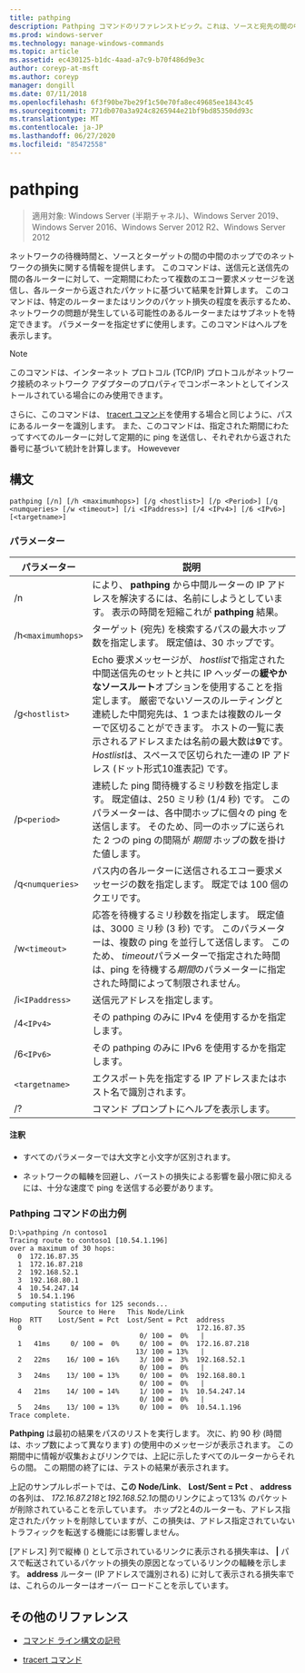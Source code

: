 ```yaml
---
title: pathping
description: Pathping コマンドのリファレンストピック。これは、ソースと宛先の間の中間ホップでのネットワーク待機時間とネットワーク損失に関する情報を取得します。
ms.prod: windows-server
ms.technology: manage-windows-commands
ms.topic: article
ms.assetid: ec430125-b1dc-4aad-a7c9-b70f486d9e3c
author: coreyp-at-msft
ms.author: coreyp
manager: dongill
ms.date: 07/11/2018
ms.openlocfilehash: 6f3f90be7be29f1c50e70fa8ec49685ee1843c45
ms.sourcegitcommit: 771db070a3a924c8265944e21bf9bd85350dd93c
ms.translationtype: MT
ms.contentlocale: ja-JP
ms.lasthandoff: 06/27/2020
ms.locfileid: "85472558"
---
```

# <a name="pathping"></a>pathping

> 適用対象: Windows Server (半期チャネル)、Windows Server 2019、Windows Server 2016、Windows Server 2012 R2、Windows Server 2012

ネットワークの待機時間と、ソースとターゲットの間の中間のホップでのネットワークの損失に関する情報を提供します。 このコマンドは、送信元と送信先の間の各ルーターに対して、一定期間にわたって複数のエコー要求メッセージを送信し、各ルーターから返されたパケットに基づいて結果を計算します。 このコマンドは、特定のルーターまたはリンクのパケット損失の程度を表示するため、ネットワークの問題が発生している可能性のあるルーターまたはサブネットを特定できます。 パラメーターを指定せずに使用します。このコマンドはヘルプを表示します。

> [!NOTE]
> このコマンドは、インターネット プロトコル (TCP/IP) プロトコルがネットワーク接続のネットワーク アダプターのプロパティでコンポーネントとしてインストールされている場合にのみ使用できます。
>
> さらに、このコマンドは、 [tracert コマンド](tracert.md)を使用する場合と同じように、パスにあるルーターを識別します。 また、このコマンドは、指定された期間にわたってすべてのルーターに対して定期的に ping を送信し、それぞれから返された番号に基づいて統計を計算します。 Howevever

## <a name="syntax"></a>構文

```
pathping [/n] [/h <maximumhops>] [/g <hostlist>] [/p <Period>] [/q <numqueries> [/w <timeout>] [/i <IPaddress>] [/4 <IPv4>] [/6 <IPv6>][<targetname>]
```

### <a name="parameters"></a>パラメーター

| パラメーター | 説明 |
|--|--|
| /n | により、 **pathping** から中間ルーターの IP アドレスを解決するには、名前にしようとしています。 表示の時間を短縮これが **pathping** 結果。 |
| /h`<maximumhops>` | ターゲット (宛先) を検索するパスの最大ホップ数を指定します。 既定値は、30 ホップです。 |
| /g`<hostlist>` | Echo 要求メッセージが、 *hostlist*で指定された中間送信先のセットと共に IP ヘッダーの**緩やかなソースルート**オプションを使用することを指定します。 厳密でないソースのルーティングと連続した中間宛先は、1 つまたは複数のルーターで区切ることができます。 ホストの一覧に表示されるアドレスまたは名前の最大数は**9**です。 *Hostlist*は、スペースで区切られた一連の IP アドレス (ドット形式10進表記) です。 |
| /p`<period>` | 連続した ping 間待機するミリ秒数を指定します。 既定値は、250 ミリ秒 (1/4 秒) です。 このパラメーターは、各中間ホップに個々の ping を送信します。 そのため、同一のホップに送られた 2 つの ping の間隔が *期間* ホップの数を掛けた値します。 |
| /q`<numqueries>` | パス内の各ルーターに送信されるエコー要求メッセージの数を指定します。 既定では 100 個のクエリです。 |
| /w`<timeout>` | 応答を待機するミリ秒数を指定します。 既定値は、3000 ミリ秒 (3 秒) です。 このパラメーターは、複数の ping を並行して送信します。 このため、 *timeout*パラメーターで指定された時間は、ping を待機する*期間*のパラメーターに指定された時間によって制限されません。 |
| /i`<IPaddress>` | 送信元アドレスを指定します。 |
| /4`<IPv4>` | その pathping のみに IPv4 を使用するかを指定します。 |
| /6`<IPv6>` | その pathping のみに IPv6 を使用するかを指定します。 |
| `<targetname>` | エクスポート先を指定する IP アドレスまたはホスト名で識別されます。 |
| /? | コマンド プロンプトにヘルプを表示します。 |

#### <a name="remarks"></a>注釈

- すべてのパラメーターでは大文字と小文字が区別されます。

- ネットワークの輻輳を回避し、バーストの損失による影響を最小限に抑えるには、十分な速度で ping を送信する必要があります。

### <a name="example-of-the-pathping-command-output"></a>Pathping コマンドの出力例

```
D:\>pathping /n contoso1
Tracing route to contoso1 [10.54.1.196]
over a maximum of 30 hops:
  0  172.16.87.35
  1  172.16.87.218
  2  192.168.52.1
  3  192.168.80.1
  4  10.54.247.14
  5  10.54.1.196
computing statistics for 125 seconds...
            Source to Here   This Node/Link
Hop  RTT    Lost/Sent = Pct  Lost/Sent = Pct  address
  0                                           172.16.87.35
                                0/ 100 =  0%   |
  1   41ms     0/ 100 =  0%     0/ 100 =  0%  172.16.87.218
                               13/ 100 = 13%   |
  2   22ms    16/ 100 = 16%     3/ 100 =  3%  192.168.52.1
                                0/ 100 =  0%   |
  3   24ms    13/ 100 = 13%     0/ 100 =  0%  192.168.80.1
                                0/ 100 =  0%   |
  4   21ms    14/ 100 = 14%     1/ 100 =  1%  10.54.247.14
                                0/ 100 =  0%   |
  5   24ms    13/ 100 = 13%     0/ 100 =  0%  10.54.1.196
Trace complete.
```

**Pathping** は最初の結果をパスのリストを実行します。 次に、約 90 秒 (時間は、ホップ数によって異なります) の使用中のメッセージが表示されます。 この期間中に情報が収集およびリンクでは、上記に示したすべてのルーターからそれらの間。 この期間の終了には、テストの結果が表示されます。

上記のサンプルレポートでは、**この Node/Link**、 **Lost/Sent = Pct** 、 **address**の各列は、 *172.16.87.218*と*192.168.52.1*の間のリンクによって13% のパケットが削除されていることを示しています。 ホップ2と4のルーターも、アドレス指定されたパケットを削除していますが、この損失は、アドレス指定されていないトラフィックを転送する機能には影響しません。

[アドレス] 列で縦棒 () として示されているリンクに表示される損失率は、 **|** パスで転送されているパケットの損失の原因となっているリンクの輻輳を示します。 **address** ルーター (IP アドレスで識別される) に対して表示される損失率では、これらのルーターはオーバー ロードことを示しています。

## <a name="additional-references"></a>その他のリファレンス

- [コマンド ライン構文の記号](command-line-syntax-key.md)

- [tracert コマンド](tracert.md)
